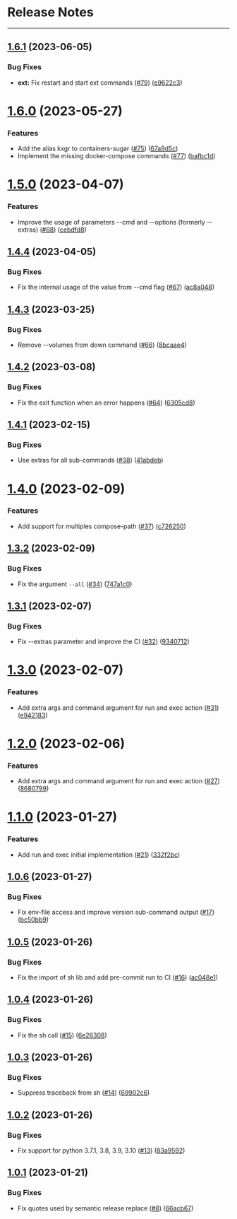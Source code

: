 # Release Notes
---

## [1.6.1](https://github.com/osl-incubator/containers-sugar/compare/1.6.0...1.6.1) (2023-06-05)


### Bug Fixes

* **ext:** Fix restart and start ext commands ([#79](https://github.com/osl-incubator/containers-sugar/issues/79)) ([e9622c3](https://github.com/osl-incubator/containers-sugar/commit/e9622c3ac21e0e08de15263a82f77b3828aecaa9))

# [1.6.0](https://github.com/osl-incubator/containers-sugar/compare/1.5.0...1.6.0) (2023-05-27)


### Features

* Add the alias kxgr to containers-sugar ([#75](https://github.com/osl-incubator/containers-sugar/issues/75)) ([67a9d5c](https://github.com/osl-incubator/containers-sugar/commit/67a9d5cd96c308be0d447a5a9cfb3406d1166336))
* Implement the missing docker-compose commands ([#77](https://github.com/osl-incubator/containers-sugar/issues/77)) ([bafbc1d](https://github.com/osl-incubator/containers-sugar/commit/bafbc1d307a0e07385978863724ab3487f7939bc))

# [1.5.0](https://github.com/osl-incubator/containers-sugar/compare/1.4.4...1.5.0) (2023-04-07)


### Features

* Improve the usage of parameters --cmd and --options (formerly --extras)  ([#68](https://github.com/osl-incubator/containers-sugar/issues/68)) ([cebdfd8](https://github.com/osl-incubator/containers-sugar/commit/cebdfd808449a14982ca974b24fc36d0fed5eeb7))

## [1.4.4](https://github.com/osl-incubator/containers-sugar/compare/1.4.3...1.4.4) (2023-04-05)


### Bug Fixes

* Fix the internal usage of the value from --cmd flag ([#67](https://github.com/osl-incubator/containers-sugar/issues/67)) ([ac8a048](https://github.com/osl-incubator/containers-sugar/commit/ac8a0487f41404c52195cfcf74fa18a86f4523f8))

## [1.4.3](https://github.com/osl-incubator/containers-sugar/compare/1.4.2...1.4.3) (2023-03-25)


### Bug Fixes

* Remove --volumes from down command ([#66](https://github.com/osl-incubator/containers-sugar/issues/66)) ([8bcaae4](https://github.com/osl-incubator/containers-sugar/commit/8bcaae47fb413f682337759a7f5cab152ee83e76))

## [1.4.2](https://github.com/osl-incubator/containers-sugar/compare/1.4.1...1.4.2) (2023-03-08)


### Bug Fixes

* Fix the exit function when an error happens ([#64](https://github.com/osl-incubator/containers-sugar/issues/64)) ([6305cd8](https://github.com/osl-incubator/containers-sugar/commit/6305cd8189b2745c56c87f80c53f118965358226))

## [1.4.1](https://github.com/osl-incubator/containers-sugar/compare/1.4.0...1.4.1) (2023-02-15)


### Bug Fixes

* Use extras for all sub-commands ([#38](https://github.com/osl-incubator/containers-sugar/issues/38)) ([41abdeb](https://github.com/osl-incubator/containers-sugar/commit/41abdebc51c24cd1d4739c66d9595b8dd404c355))

# [1.4.0](https://github.com/osl-incubator/containers-sugar/compare/1.3.2...1.4.0) (2023-02-09)


### Features

* Add support for multiples compose-path ([#37](https://github.com/osl-incubator/containers-sugar/issues/37)) ([c726250](https://github.com/osl-incubator/containers-sugar/commit/c7262501235453641adbf735d93be9bed22193a6))

## [1.3.2](https://github.com/osl-incubator/containers-sugar/compare/1.3.1...1.3.2) (2023-02-09)


### Bug Fixes

* Fix the argument `--all` ([#34](https://github.com/osl-incubator/containers-sugar/issues/34)) ([747a1c0](https://github.com/osl-incubator/containers-sugar/commit/747a1c021e55de753f4f28ad3dc4cb49c7f5ce01))

## [1.3.1](https://github.com/osl-incubator/containers-sugar/compare/1.3.0...1.3.1) (2023-02-07)


### Bug Fixes

* Fix --extras parameter and improve the CI ([#32](https://github.com/osl-incubator/containers-sugar/issues/32)) ([9340712](https://github.com/osl-incubator/containers-sugar/commit/9340712a9a9c65c07f9ff9ad732a47f6d3dc0d0d))

# [1.3.0](https://github.com/osl-incubator/containers-sugar/compare/1.2.0...1.3.0) (2023-02-07)


### Features

* Add extra args and command argument for run and exec action ([#31](https://github.com/osl-incubator/containers-sugar/issues/31)) ([e942183](https://github.com/osl-incubator/containers-sugar/commit/e94218374632e98839c49e62a288c7618fe10b43))

# [1.2.0](https://github.com/osl-incubator/containers-sugar/compare/1.1.0...1.2.0) (2023-02-06)


### Features

* Add extra args and command argument for run and exec action ([#27](https://github.com/osl-incubator/containers-sugar/issues/27)) ([8680799](https://github.com/osl-incubator/containers-sugar/commit/8680799ae7bdbbe57281180f0bd2d2461445cbbc))

# [1.1.0](https://github.com/osl-incubator/containers-sugar/compare/1.0.6...1.1.0) (2023-01-27)


### Features

* Add run and exec initial implementation ([#21](https://github.com/osl-incubator/containers-sugar/issues/21)) ([332f2bc](https://github.com/osl-incubator/containers-sugar/commit/332f2bce7d7c6945707ffe128619bc9bda2b8548))

## [1.0.6](https://github.com/osl-incubator/containers-sugar/compare/1.0.5...1.0.6) (2023-01-27)


### Bug Fixes

* Fix env-file access and improve version sub-command output ([#17](https://github.com/osl-incubator/containers-sugar/issues/17)) ([bc50bb9](https://github.com/osl-incubator/containers-sugar/commit/bc50bb9b2d7dcaf87e847f794c296b82dff7a4e9))

## [1.0.5](https://github.com/osl-incubator/containers-sugar/compare/1.0.4...1.0.5) (2023-01-26)


### Bug Fixes

* Fix the import of sh lib and add pre-commit run to CI ([#16](https://github.com/osl-incubator/containers-sugar/issues/16)) ([ac048e1](https://github.com/osl-incubator/containers-sugar/commit/ac048e189ecf553277246f34fa9b6f67010dc7ca))

## [1.0.4](https://github.com/osl-incubator/containers-sugar/compare/1.0.3...1.0.4) (2023-01-26)


### Bug Fixes

* Fix the sh call ([#15](https://github.com/osl-incubator/containers-sugar/issues/15)) ([6e26308](https://github.com/osl-incubator/containers-sugar/commit/6e263088458ece50bd66d9a3575ed5d0cec51f8a))

## [1.0.3](https://github.com/osl-incubator/containers-sugar/compare/1.0.2...1.0.3) (2023-01-26)


### Bug Fixes

* Suppress traceback from sh ([#14](https://github.com/osl-incubator/containers-sugar/issues/14)) ([69902c6](https://github.com/osl-incubator/containers-sugar/commit/69902c6372ec55cc36bbdd87e0f594c733163886))

## [1.0.2](https://github.com/osl-incubator/containers-sugar/compare/1.0.1...1.0.2) (2023-01-26)


### Bug Fixes

* Fix support for python 3.7.1, 3.8, 3.9, 3.10 ([#13](https://github.com/osl-incubator/containers-sugar/issues/13)) ([83a9592](https://github.com/osl-incubator/containers-sugar/commit/83a9592e06b7fabc7a0f260b38a58267488a070e))

## [1.0.1](https://github.com/osl-incubator/containers-sugar/compare/1.0.0...1.0.1) (2023-01-21)


### Bug Fixes

* Fix quotes used by semantic release replace ([#8](https://github.com/osl-incubator/containers-sugar/issues/8)) ([66acb67](https://github.com/osl-incubator/containers-sugar/commit/66acb67b9275a2afea48b6dd97b143edfff80be1))
